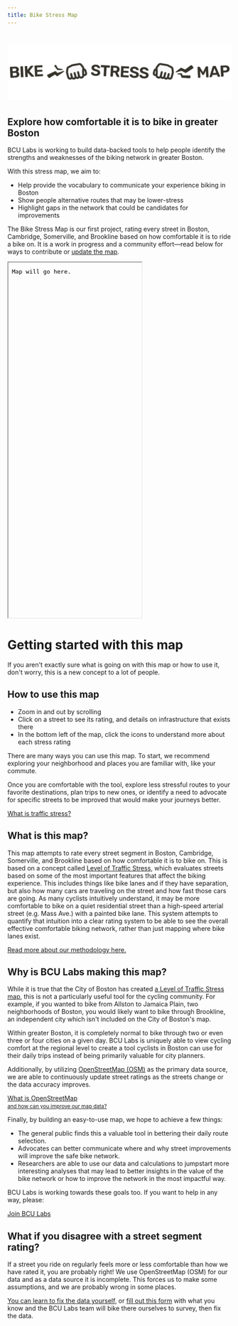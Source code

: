```yaml
---
title: Bike Stress Map
---
```


<h1>
	<img src="bike_stress_map.svg" alt="Bike Stress Map" />
</h1>

## Explore how comfortable it is to bike in greater Boston

BCU Labs is working to build data-backed tools to help people identify the strengths and weaknesses of the biking network in greater Boston.

With this stress map, we aim to:

- Help provide the vocabulary to communicate your experience biking in Boston
- Show people alternative routes that may be lower-stress
- Highlight gaps in the network that could be candidates for improvements

The Bike Stress Map is our first project, rating every street in Boston, Cambridge, Somerville, and Brookline based on how comfortable it is to ride a bike on. It is a work in progress and a community effort—read below for ways to contribute or [update the map](../osm/).

<div class="full-width-frame-container">
	<iframe src="data:text/plain,Map will go here." height="800px"></iframe>
</div>


# Getting started with this map

If you aren't exactly sure what is going on with this map or how to use it, don't worry, this is a new concept to a lot of people.

## How to use this map

- Zoom in and out by scrolling
- Click on a street to see its rating, and details on infrastructure that exists there
- In the bottom left of the map, click the icons to understand more about each stress rating

There are many ways you can use this map.  To start, we recommend exploring your neighborhood and places you are familiar with, like your commute.

Once you are comfortable with the tool, explore less stressful routes to your favorite destinations, plan trips to new ones, or identify a need to advocate for specific streets to be improved that would make your journeys better.

<div class="featured-links">
	<a class="link-button" href="lts/">What is traffic stress?</a>
</div>

## What is this map?

This map attempts to rate every street segment in Boston, Cambridge, Somerville, and Brookline based on how comfortable it is to bike on.  This is based on a concept called [Level of Traffic Stress](lts), which evaluates streets based on some of the most important features that affect the biking experience.  This includes things like bike lanes and if they have separation, but also how many cars are traveling on the street and how fast those cars are going.  As many cyclists intuitively understand, it may be more comfortable to bike on a quiet residential street than a high-speed arterial street (e.g. Mass Ave.) with a painted bike lane.  This system attempts to quantify that intuition into a clear rating system to be able to see the overall effective comfortable biking network, rather than just mapping where bike lanes exist.

[Read more about our methodology here.](lts/)


## Why is BCU Labs making this map?

While it is true that the City of Boston has created [a Level of Traffic Stress map](https://boston.maps.arcgis.com/apps/webappviewer/index.html?id=f0be9f03ada74a028cd05e4893a22ca4), this is not a particularly useful tool for the cycling community. For example, if you wanted to bike from Allston to Jamaica Plain, two neighborhoods of Boston, you would likely want to bike through Brookline, an independent city which isn't included on the City of Boston's map.

Within greater Boston, it is completely normal to bike through two or even three or four cities on a given day.  BCU Labs is uniquely able to view cycling comfort at the regional level to create a tool cyclists in Boston can use for their daily trips instead of being primarily valuable for city planners.

Additionally, by utilizing [OpenStreetMap (OSM)](https://www.OpenStreetMap.org) as the primary data source, we are able to continuously update street ratings as the streets change or the data accuracy improves.

<div class="featured-links">
	<a class="link-button" href="../osm/">
		What is OpenStreetMap
		<br />
		<small>and how can you improve our map data?</small>
	</a>
</div>

Finally, by building an easy-to-use map, we hope to achieve a few things:

- The general public finds this a valuable tool in bettering their daily route selection.
- Advocates can better communicate where and why street improvements will improve the safe bike network.
- Researchers are able to use our data and calculations to jumpstart more interesting analyses that may lead to better insights in the value of the bike network or how to improve the network in the most impactful way.

BCU Labs is working towards these goals too. If you want to help in any way, please:

<div class="featured-links">
	<a class="link-button" href="https://docs.google.com/forms/d/e/1FAIpQLSefzxEQ-CAbJd_rrt90DHvdglYvP9RLqdDUVsFq28onw9xXJQ/viewform" target="_blank">Join BCU Labs</a>
</div>


## What if you disagree with a street segment rating?

If a street you ride on regularly feels more or less comfortable than how we have rated it, you are probably right!  We use OpenStreetMap (OSM) for our data and as a data source it is incomplete.  This forces us to make some assumptions, and we are probably wrong in some places.

[You can learn to fix the data yourself](../osm/), or [fill out this form](https://forms.gle/ytyKV7ZrnzYZToCi9) with what you know and the BCU Labs team will bike there ourselves to survey, then fix the data.
